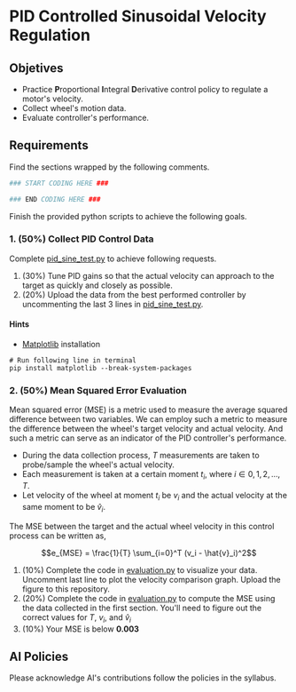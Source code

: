 # PID Controlled Sinusoidal Velocity Regulation 

## Objetives
- Practice **P**roportional **I**ntegral **D**erivative control policy to regulate a motor's velocity.
- Collect wheel's motion data.
- Evaluate controller's performance.

## Requirements
Find the sections wrapped by the following comments. 
```python
### START CODING HERE ###

### END CODING HERE ###
```
Finish the provided python scripts to achieve the following goals. 

### 1. (50%) Collect PID Control Data
Complete [pid_sine_test.py](pid_sine_test.py) to achieve following requests.
1. (30%) Tune PID gains so that the actual velocity can approach to the target as quickly and closely as possible.
2. (20%) Upload the data from the best performed controller by uncommenting the last 3 lines in [pid_sine_test.py](pid_sine_test.py).

#### Hints
- [Matplotlib](https://matplotlib.org/) installation
```console
# Run following line in terminal
pip install matplotlib --break-system-packages
```

### 2. (50%) Mean Squared Error Evaluation 
Mean squared error (MSE) is a metric used to measure the average squared difference between two variables.
We can employ such a metric to measure the difference between the wheel's target velocity and actual velocity.
And such a metric can serve as an indicator of the PID controller's performance.

- During the data collection process, $T$ measurements are taken to probe/sample the wheel's actual velocity.
- Each measurement is taken at a certain moment $t_i$, where $i \in {0, 1, 2, \dots, T}$.
- Let velocity of the wheel at moment $t_i$ be $v_i$ and the actual velocity at the same moment to be $\hat{v}_i$.

The MSE between the target and the actual wheel velocity in this control process can be written as,

$$e_{MSE} = \frac{1}{T} \sum_{i=0}^T (v_i - \hat{v}_i)^2$$

1. (10%) Complete the code in [evaluation.py](evaluation.py) to visualize your data. Uncomment last line to plot the velocity comparison graph. Upload the figure to this repository.
2. (20%) Complete the code in [evaluation.py](evaluation.py) to compute the MSE using the data collected in the first section. You'll need to figure out the correct values for $T$, $v_i$, and $\hat{v}_i$
3. (10%) Your MSE is below **0.003**

## AI Policies
Please acknowledge AI's contributions follow the policies in the syllabus.
